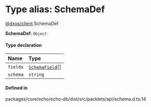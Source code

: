 # Type alias: SchemaDef

[@dxos/client](../modules/dxos_client.md).SchemaDef

 **SchemaDef**: `Object`

#### Type declaration

| Name | Type |
| :------ | :------ |
| `fields` | [`SchemaField`](dxos_client.SchemaField.md)[] |
| `schema` | `string` |

#### Defined in

packages/core/echo/echo-db/dist/src/packlets/api/schema.d.ts:14
